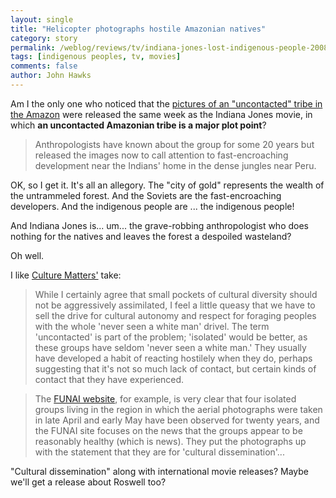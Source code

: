 ```yaml
---
layout: single 
title: "Helicopter photographs hostile Amazonian natives" 
category: story
permalink: /weblog/reviews/tv/indiana-jones-lost-indigenous-people-2008.html
tags: [indigenous peoples, tv, movies] 
comments: false 
author: John Hawks 
---
```


Am I the only one who noticed that the <a href="http://www.msnbc.msn.com/id/24895872/">pictures of an "uncontacted" tribe in the Amazon</a> were released the same week as the Indiana Jones movie, in which <b>an uncontacted Amazonian tribe is a major plot point</b>?

<blockquote>Anthropologists have known about the group for some 20 years but released the images now to call attention to fast-encroaching development near the Indians' home in the dense jungles near Peru.</blockquote>

OK, so I get it. It's all an allegory. The "city of gold" represents the wealth of the untrammeled forest. And the Soviets are the fast-encroaching developers. And the indigenous people are ... the indigenous people! 

And Indiana Jones is... um... the grave-robbing anthropologist who does nothing for the natives and leaves the forest a despoiled wasteland?

Oh well.

I like <a href="http://culturematters.wordpress.com/2008/05/30/uncontacted-indians-contact-an-anthropologist/">Culture Matters'</a> take: 

<blockquote>While I certainly agree that small pockets of cultural diversity should not be aggressively assimilated, I feel a little queasy that we have to sell the drive for cultural autonomy and respect for foraging peoples with the whole 'never seen a white man' drivel. The term 'uncontacted' is part of the problem; 'isolated' would be better, as these groups have seldom 'never seen a white man.' They usually have developed a habit of reacting hostilely when they do, perhaps suggesting that it's not so much lack of contact, but certain kinds of contact that they have experienced.</blockquote>

<blockquote>The <a href="http://www.funai.gov.br/">FUNAI website</a>, for example, is very clear that four isolated groups living in the region in which the aerial photographs were taken in late April and early May have been observed for twenty years, and the FUNAI site focuses on the news that the groups appear to be reasonably healthy (which is news). They put the photographs up with the statement that they are for 'cultural dissemination'...</blockquote>

"Cultural dissemination" along with international movie releases? Maybe we'll get a release about Roswell too?

